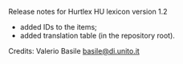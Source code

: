 Release notes for Hurtlex HU lexicon version 1.2
- added IDs to the items;
- added translation table (in the repository root).

Credits: Valerio Basile <basile@di.unito.it>
